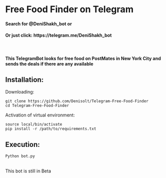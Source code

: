 # Free Food Finder on Telegram
<h4> Search for @DeniShakh_bot or </h4>
<h4> Or just click: https://telegram.me/DeniShakh_bot </h4> </br>
<h4> This TelegramBot looks for free food on PostMates in New York City and sends the deals if there are any available </h4>

## Installation:
Downloading:
```
git clone https://github.com/Denisolt/Telegram-Free-Food-Finder
cd Telegram-Free-Food-Finder
```
Activation of virtual environment:
```
source local/bin/activate
pip install -r /path/to/requirements.txt
```
## Execution:
```
Python bot.py
```
</br>
This bot is still in Beta
